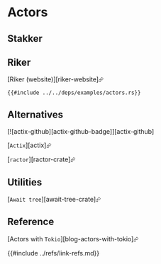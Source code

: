 # Actors

## Stakker

## Riker

[Riker (website)][riker-website]⮳

```rust,editable
{{#include ../../deps/examples/actors.rs}}
```

## Alternatives

[![actix-github][actix-github-badge]][actix-github]

[`Actix`][actix]⮳

[`ractor`][ractor-crate]⮳

## Utilities

[`Await tree`][await-tree-crate]⮳

## Reference

[Actors with `Tokio`][blog-actors-with-tokio]⮳

{{#include ../refs/link-refs.md}}
